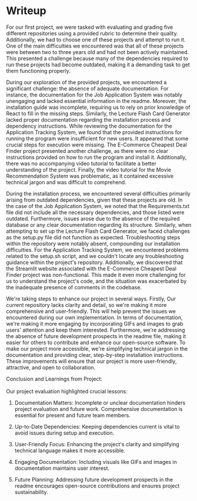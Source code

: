 # Writeup

For our first project, we were tasked with evaluating and grading five different repositories using a provided rubric to determine their quality. Additionally, we had to choose one of these projects and attempt to run it. One of the main difficulties we encountered was that all of these projects were between two to three years old and had not been actively maintained. This presented a challenge because many of the dependencies required to run these projects had become outdated, making it a demanding task to get them functioning properly. <br>

During our exploration of the provided projects, we encountered a significant challenge: the absence of adequate documentation. For instance, the documentation for the Job Application System was notably unengaging and lacked essential information in the readme. Moreover, the installation guide was incomplete, requiring us to rely on prior knowledge of React to fill in the missing steps.
Similarly, the Lecture Flash Card Generator lacked proper documentation regarding the installation process and dependency instructions. While reviewing the documentation for the Application Tracking System, we found that the provided instructions for running the program were insufficient for new users. It appeared that some crucial steps for execution were missing.
The E-Commerce Cheapest Deal Finder project presented another challenge, as there were no clear instructions provided on how to run the program and install it. Additionally, there was no accompanying video tutorial to facilitate a better understanding of the project.
Finally, the video tutorial for the Movie Recommendation System was problematic, as it contained excessive technical jargon and was difficult to comprehend.<br>

During the installation process, we encountered several difficulties primarily arising from outdated dependencies, given that these projects are old. In the case of the Job Application System, we noted that the Requirements.txt file did not include all the necessary dependencies, and those listed were outdated. Furthermore, issues arose due to the absence of the required database or any clear documentation regarding its structure.
Similarly, when attempting to set up the Lecture Flash Card Generator, we faced challenges as the setup.py file did not function as expected. Troubleshooting steps within the repository were notably absent, compounding our installation difficulties.
For the Application Tracking System, we encountered problems related to the setup.sh script, and we couldn't locate any troubleshooting guidance within the project's repository.
Additionally, we discovered that the Streamlit website associated with the E-Commerce Cheapest Deal Finder project was non-functional. This made it even more challenging for us to understand the project's code, and the situation was exacerbated by the inadequate presence of comments in the codebase.<br>

We're taking steps to enhance our project in several ways. Firstly, Our current repository lacks clarity and detail, so we're making it more comprehensive and user-friendly. This will help prevent the issues we encountered during our own implementation.
In terms of documentation, we're making it more engaging by incorporating GIFs and images to grab users' attention and keep them interested. Furthermore, we're addressing the absence of future development prospects in the readme file, making it easier for others to contribute and enhance our open-source software.
To make our project more accessible, we're simplifying technical jargon in the documentation and providing clear, step-by-step installation instructions. These improvements will ensure that our project is more user-friendly, attractive, and open to collaboration.<br>

Conclusion and Learnings from Project:<br><br>
Our project evaluation highlighted crucial lessons:<br>

1. Documentation Matters: Incomplete or unclear documentation hinders project evaluation and future work. Comprehensive documentation is essential for present and future team members.

2. Up-to-Date Dependencies: Keeping dependencies current is vital to avoid issues during setup and execution.

3. User-Friendly Focus: Enhancing the project's clarity and simplifying technical language makes it more accessible.

4. Engaging Documentation: Including visuals like GIFs and images in documentation maintains user interest.

5. Future Planning: Addressing future development prospects in the readme encourages open-source contributions and ensures project sustainability.





